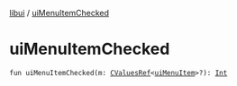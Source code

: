 [libui](index.md) / [uiMenuItemChecked](./ui-menu-item-checked.md)

# uiMenuItemChecked

`fun uiMenuItemChecked(m: `[`CValuesRef`](../kotlinx.cinterop/-c-values-ref/index.md)`<`[`uiMenuItem`](ui-menu-item.md)`>?): `[`Int`](https://kotlinlang.org/api/latest/jvm/stdlib/kotlin/-int/index.html)